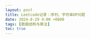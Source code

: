 ```yaml
---
layout: post
title: Leetcode记录：序列、字符串DP问题
date: 2024-8-29 4:00 +0800
tags: [数据结构与算法]
toc: true
---
```


##